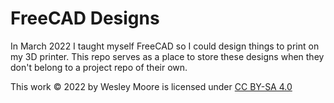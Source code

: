 FreeCAD Designs
===============

In March 2022 I taught myself FreeCAD so I could design things to print on my
3D printer. This repo serves as a place to store these designs when they don't
belong to a project repo of their own.

This work © 2022 by Wesley Moore is licensed under
[CC BY-SA 4.0](http://creativecommons.org/licenses/by-sa/4.0/)
